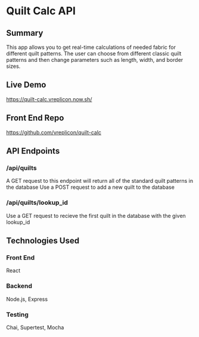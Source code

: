# Quilt Calc API

## Summary
This app allows you to get real-time calculations of needed fabric for different quilt patterns. The user can choose from different classic quilt patterns and then change parameters such as length, width, and border sizes.

## Live Demo

https://quilt-calc.vreplicon.now.sh/

## Front End Repo

https://github.com/vreplicon/quilt-calc

## API Endpoints

### /api/quilts

A GET request to this endpoint will return all of the standard quilt patterns in the database
Use a POST request to add a new quilt to the database

### /api/quilts/lookup_id

Use a GET request to recieve the first quilt in the database with the given lookup_id

## Technologies Used

### Front End

React  

### Backend

Node.js, Express

### Testing

Chai, Supertest, Mocha